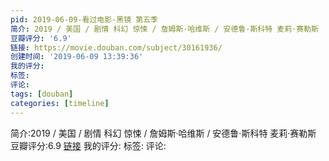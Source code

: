 ```yaml
---
pid: 2019-06-09-看过电影-黑镜 第五季
简介: 2019 / 美国 / 剧情 科幻 惊悚 / 詹姆斯·哈维斯 / 安德鲁·斯科特 麦莉·赛勒斯
豆瓣评分: '6.9'
链接: https://movie.douban.com/subject/30161936/
创建时间: '2019-06-09 13:39:36'
我的评分:
标签:
评论:
tags: [douban]
categories: [timeline]
---
```

简介:2019 / 美国 / 剧情 科幻 惊悚 / 詹姆斯·哈维斯 / 安德鲁·斯科特 麦莉·赛勒斯
豆瓣评分:6.9
[链接](https://movie.douban.com/subject/30161936/)
我的评分:
标签:
评论:
